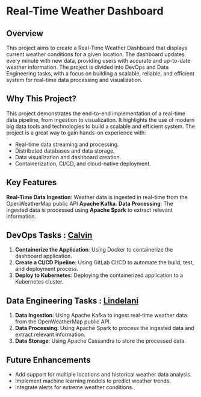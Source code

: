# Real-Time Weather Dashboard

## Overview
This project aims to create a Real-Time Weather Dashboard that displays current weather conditions for a given location. 
The dashboard updates every minute with new data, providing users with accurate and up-to-date weather information. The project 
is divided into DevOps and Data Engineering tasks, with a focus on building a scalable, reliable, and efficient system 
for real-time data processing and visualization.

## Why This Project?
This project demonstrates the end-to-end implementation of a real-time data pipeline, from ingestion to visualization. It highlights
the use of modern big data tools and technologies to build a scalable and efficient system. The project is a great way to gain hands-on 
experience with:
- Real-time data streaming and processing.
- Distributed databases and data storage.
- Data visualization and dashboard creation.
- Containerization, CI/CD, and cloud-native deployment.

## Key Features
**Real-Time Data Ingestion**: Weather data is ingested in real-time from the OpenWeatherMap public API **Apache Kafka**.
**Data Processing**: The ingested data is processed using **Apache Spark** to extract relevant information.

## DevOps Tasks : [Calvin](https://github.com/calvinkhoza)


1. **Containerize the Application**: Using Docker to containerize the dashboard application.
2. **Create a CI/CD Pipeline**: Using GitLab CI/CD to automate the build, test, and deployment process.
3. **Deploy to Kubernetes**: Deploying the containerized application to a Kubernetes cluster.

## Data Engineering Tasks : [Lindelani](https://github.com/Lindelani21)


1. **Data Ingestion**: Using Apache Kafka to ingest real-time weather data from the OpenWeatherMap public API.
2. **Data Processing**: Using Apache Spark to process the ingested data and extract relevant information.
3. **Data Storage**: Using Apache Cassandra to store the processed data.

## Future Enhancements
- Add support for multiple locations and historical weather data analysis.
- Implement machine learning models to predict weather trends.
- Integrate alerts for extreme weather conditions.
